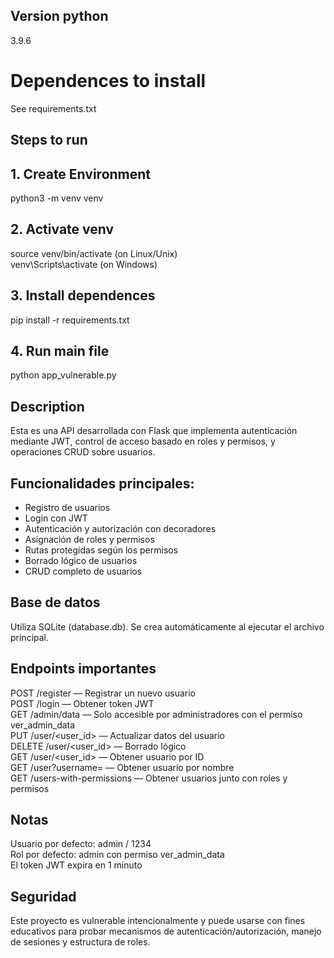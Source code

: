 ## Version python  
3.9.6  

# Dependences to install  
See requirements.txt  

## Steps to run  

## 1. Create Environment  
python3 -m venv venv  

## 2. Activate venv  
source venv/bin/activate (on Linux/Unix)  
venv\Scripts\activate (on Windows)  

## 3. Install dependences  
pip install -r requirements.txt  

## 4. Run main file  
python app_vulnerable.py  

## Description  
Esta es una API desarrollada con Flask que implementa autenticación mediante JWT, control de acceso basado en roles y permisos, y operaciones CRUD sobre usuarios.  

## Funcionalidades principales:  
- Registro de usuarios  
- Login con JWT  
- Autenticación y autorización con decoradores  
- Asignación de roles y permisos  
- Rutas protegidas según los permisos  
- Borrado lógico de usuarios  
- CRUD completo de usuarios  

## Base de datos  
Utiliza SQLite (database.db). Se crea automáticamente al ejecutar el archivo principal.  

## Endpoints importantes  
POST /register — Registrar un nuevo usuario  
POST /login — Obtener token JWT  
GET /admin/data — Solo accesible por administradores con el permiso ver_admin_data  
PUT /user/<user_id> — Actualizar datos del usuario  
DELETE /user/<user_id> — Borrado lógico  
GET /user/<user_id> — Obtener usuario por ID  
GET /user?username=<username> — Obtener usuario por nombre  
GET /users-with-permissions — Obtener usuarios junto con roles y permisos  

## Notas  
Usuario por defecto: admin / 1234  
Rol por defecto: admin con permiso ver_admin_data  
El token JWT expira en 1 minuto  

## Seguridad  
Este proyecto es vulnerable intencionalmente y puede usarse con fines educativos para probar mecanismos de autenticación/autorización, manejo de sesiones y estructura de roles.  
